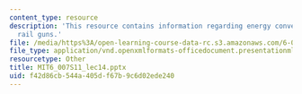 ```yaml
---
content_type: resource
description: 'This resource contains information regarding energy conversion systems:
  rail guns.'
file: /media/https%3A/open-learning-course-data-rc.s3.amazonaws.com/6-007-electromagnetic-energy-from-motors-to-lasers-spring-2011/f42d86cb544a405df67b9c6d02ede240_MIT6_007S11_lec14.pptx
file_type: application/vnd.openxmlformats-officedocument.presentationml.presentation
resourcetype: Other
title: MIT6_007S11_lec14.pptx
uid: f42d86cb-544a-405d-f67b-9c6d02ede240
---
```

